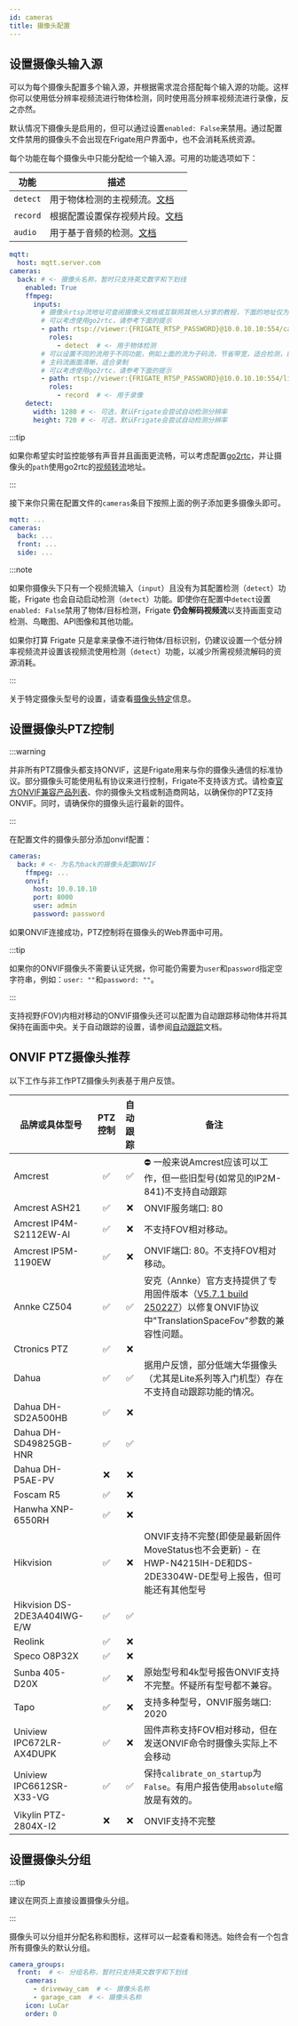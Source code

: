 ```yaml
---
id: cameras
title: 摄像头配置
---
```


## 设置摄像头输入源

可以为每个摄像头配置多个输入源，并根据需求混合搭配每个输入源的功能。这样你可以使用低分辨率视频流进行物体检测，同时使用高分辨率视频流进行录像，反之亦然。

默认情况下摄像头是启用的，但可以通过设置`enabled: False`来禁用。通过配置文件禁用的摄像头不会出现在Frigate用户界面中，也不会消耗系统资源。

每个功能在每个摄像头中只能分配给一个输入源。可用的功能选项如下：

| 功能     | 描述                                                                         |
| -------- | ----------------------------------------------------------------------------------- |
| `detect` | 用于物体检测的主视频流。[文档](object_detectors.md)                         |
| `record` | 根据配置设置保存视频片段。[文档](record.md) |
| `audio`  | 用于基于音频的检测。[文档](audio_detectors.md)                          |

```yaml
mqtt:
  host: mqtt.server.com
cameras:
  back: # <- 摄像头名称，暂时只支持英文数字和下划线
    enabled: True
    ffmpeg:
      inputs:
        # 摄像头rtsp流地址可查阅摄像头文档或互联网其他人分享的教程，下面的地址仅为范例
        # 可以考虑使用go2rtc，请参考下面的提示
        - path: rtsp://viewer:{FRIGATE_RTSP_PASSWORD}@10.0.10.10:554/cam/realmonitor?channel=1&subtype=2
          roles:
            - detect  # <- 用于物体检测
        # 可以设置不同的流用于不同功能，例如上面的流为子码流，节省带宽，适合检测，能够降低检测器负担
        # 主码流画面清晰，适合录制
        # 可以考虑使用go2rtc，请参考下面的提示
        - path: rtsp://viewer:{FRIGATE_RTSP_PASSWORD}@10.0.10.10:554/live
          roles:
            - record  # <- 用于录像
    detect:
      width: 1280 # <- 可选，默认Frigate会尝试自动检测分辨率
      height: 720 # <- 可选，默认Frigate会尝试自动检测分辨率
```

:::tip

如果你希望实时监控能够有声音并且画面更流畅，可以考虑配置[go2rtc](/guides/configuring_go2rtc)，并让摄像头的`path`使用go2rtc的[视频转流](configuration/restream.html#减少摄像头连接数)地址。

:::

接下来你只需在配置文件的`cameras`条目下按照上面的例子添加更多摄像头即可。

```yaml
mqtt: ...
cameras:
  back: ...
  front: ...
  side: ...
```

:::note

如果你摄像头下只有一个视频流输入（`input`）且没有为其配置检测（`detect`）功能，Frigate 也会自动启动检测（`detect`）功能。即使你在配置中`detect`设置`enabled: False`禁用了物体/目标检测，Frigate **仍会解码视频流**以支持画面变动检测、鸟瞰图、API图像和其他功能。

如果你打算 Frigate 只是拿来录像不进行物体/目标识别，仍建议设置一个低分辨率视频流并设置该视频流使用检测（`detect`）功能，以减少所需视频流解码的资源消耗。

:::


关于特定摄像头型号的设置，请查看[摄像头特定](camera_specific.md)信息。

## 设置摄像头PTZ控制

:::warning

并非所有PTZ摄像头都支持ONVIF，这是Frigate用来与你的摄像头通信的标准协议。部分摄像头可能使用私有协议来进行控制，Frigate不支持该方式。请检查[官方ONVIF兼容产品列表](https://www.onvif.org/conformant-products/)、你的摄像头文档或制造商网站，以确保你的PTZ支持ONVIF。同时，请确保你的摄像头运行最新的固件。

:::

在配置文件的摄像头部分添加onvif配置：

```yaml
cameras:
  back: # <- 为名为back的摄像头配置ONVIF
    ffmpeg: ...
    onvif:
      host: 10.0.10.10
      port: 8000
      user: admin
      password: password
```

如果ONVIF连接成功，PTZ控制将在摄像头的Web界面中可用。

:::tip

如果你的ONVIF摄像头不需要认证凭据，你可能仍需要为`user`和`password`指定空字符串，例如：`user: ""`和`password: ""`。

:::

支持视野(FOV)内相对移动的ONVIF摄像头还可以配置为自动跟踪移动物体并将其保持在画面中央。关于自动跟踪的设置，请参阅[自动跟踪](autotracking.md)文档。

## ONVIF PTZ摄像头推荐

以下工作与非工作PTZ摄像头列表基于用户反馈。

| 品牌或具体型号     | PTZ控制 | 自动跟踪 | 备注                                                                                                                                           |
| ---------------------------- | :----------: | :----------: | ----------------------------------------------------------------------------------------------------------------------------------------------- |
| Amcrest                      |      ✅      |      ✅      | ⛔️ 一般来说Amcrest应该可以工作，但一些旧型号(如常见的IP2M-841)不支持自动跟踪                                 |
| Amcrest ASH21                |      ✅      |      ❌      | ONVIF服务端口: 80                                                                                                                          |
| Amcrest IP4M-S2112EW-AI      |      ✅      |      ❌      | 不支持FOV相对移动。                                                                                                            |
| Amcrest IP5M-1190EW          |      ✅      |      ❌      | ONVIF端口: 80。不支持FOV相对移动。                                                                                            |
| Annke CZ504                  |      ✅      |      ✅      | 安克（Annke）官方支持提供了专用固件版本（[V5.7.1 build 250227](https://github.com/pierrepinon/annke_cz504/raw/refs/heads/main/digicap_V5-7-1_build_250227.dav)）以修复ONVIF协议中"TranslationSpaceFov"参数的兼容性问题。 |
| Ctronics PTZ                 |      ✅      |      ❌      |                                                                                                                                                 |
| Dahua                        |      ✅      |      ✅      | 据用户反馈，部分低端大华摄像头（尤其是Lite系列等入门机型）存在​​不支持自动跟踪功能​​的情况。                                                     |
| Dahua DH-SD2A500HB           |      ✅      |      ❌      |                                                                                                                                                 |
| Dahua DH-SD49825GB-HNR       |      ✅      |      ✅      |                                                                                                                                                 |
| Dahua DH-P5AE-PV             |      ❌      |      ❌      |                                                                                                                                                 |
| Foscam R5                    |      ✅      |      ❌      |                                                                                                                                                 |
| Hanwha XNP-6550RH            |      ✅      |      ❌      |                                                                                                                                                 |
| Hikvision                    |      ✅      |      ❌      | ONVIF支持不完整(即使是最新固件MoveStatus也不会更新) - 在HWP-N4215IH-DE和DS-2DE3304W-DE型号上报告，但可能还有其他型号 |
| Hikvision DS-2DE3A404IWG-E/W |      ✅      |      ✅      |                                                                                                                                                 |
| Reolink                      |      ✅      |      ❌      |                                                                                                                                                 |                                                                                                                                            |
| Speco O8P32X                 |      ✅      |      ❌      |                                                                                                                                                 |
| Sunba 405-D20X               |      ✅      |      ❌      | 原始型号和4k型号报告ONVIF支持不完整。怀疑所有型号都不兼容。                                            |
| Tapo                         |      ✅      |      ❌      | 支持多种型号，ONVIF服务端口: 2020                                                                                                 |
| Uniview IPC672LR-AX4DUPK     |      ✅      |      ❌      | 固件声称支持FOV相对移动，但在发送ONVIF命令时摄像头实际上不会移动                                  |
| Uniview IPC6612SR-X33-VG     |      ✅      |      ✅      | 保持`calibrate_on_startup`为`False`。有用户报告使用`absolute`缩放是有效的。                                           |
| Vikylin PTZ-2804X-I2         |      ❌      |      ❌      | ONVIF支持不完整                                                                                                                        |

## 设置摄像头分组

:::tip

建议在网页上直接设置摄像头分组。

:::

摄像头可以分组并分配名称和图标，这样可以一起查看和筛选。始终会有一个包含所有摄像头的默认分组。

```yaml
camera_groups:
  front:  # <- 分组名称，暂时只支持英文数字和下划线
    cameras:
      - driveway_cam  # <- 摄像头名称
      - garage_cam  # <- 摄像头名称
    icon: LuCar
    order: 0
```